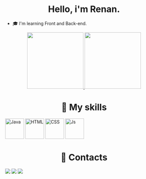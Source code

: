 <h1 align="center">Hello, i'm Renan.</h1>

<ul>
  <li>🎓 I'm learning Front and Back-end.</li>
</ul>
 
<div align="center">
  <a href="https://github.com/zankyot">
    <img height="180em" src="https://github-readme-stats.vercel.app/api?username=zankyot&show_icons=true&theme=radical">
    <img height="180em" src="https://github-readme-stats.vercel.app/api/top-langs/?username=zankyot&layout=default&langs-count=168&theme=radical"></a>
</div>
  
<div style="inline_block">
  <h1 align="center">🧠 My skills</h1>
  <img alt="Java" height="65" width="60" src="https://user-images.githubusercontent.com/116324297/223815006-3c054b5e-dc2f-4d9f-bfbf-0d6a20506d4e.png">
  <img alt="HTML" height="65" width="60" src="https://user-images.githubusercontent.com/116324297/223819886-18ebdd80-4763-4001-ab46-f52ff876838c.png">
  <img alt="CSS" height="65" width="60" src="https://user-images.githubusercontent.com/116324297/223819329-c8360d20-b472-4d6c-952e-a6599f035825.png">
  <img alt="Js" height="65" width="60" src="https://user-images.githubusercontent.com/116324297/223826146-21ea9bdd-c806-4b74-8e90-b834714d7554.png"> 
</div>
 
<div style="inline_block"> 
  <h1 align="center">📖 Contacts</h1> 
  <a href="mailto:renanlmarques2008@gmail.com"> <img src="https://img.shields.io/badge/Gmail-D14836?style=for-the-badge&logo=gmail&logoColor=white"></a>
  <a href="https://www.instagram.com/zankyot"><img src="https://img.shields.io/badge/Instagram-E4405F?style=for-the-badge&logo=instagram&logoColor=white"></a>
  <a href="https://www.linkedin.com/in/zankyot"><img src="https://img.shields.io/badge/LinkedIn-0077B5?style=for-the-badge&logo=linkedin&logoColor=white"></a> 
</div>
